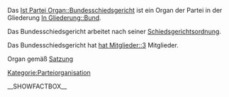 Das [Ist Partei
Organ::Bundesschiedsgericht](/wiki/Ist_Partei_Organ::Bundesschiedsgericht "wikilink")
ist ein Organ der Partei in der Gliederung [In
Gliederung::Bund](/wiki/In_Gliederung::Bund "wikilink").

Das Bundesschiedsgericht arbeitet nach seiner [
Schiedsgerichtsordnung](/wiki/Hat_Geschäftsordnung::Schiedsgerichtsordnung_Bund "wikilink").

Das Bundesschiedsgericht hat [hat
Mitglieder::3](hat_Mitglieder::3 "wikilink") Mitglieder.

Organ gemäß
[Satzung](/wiki/Ist_definiert_in_Satzung::Satzung#.C2.A7_9_Organe "wikilink")

[Kategorie:Parteiorganisation](/wiki/Kategorie:Parteiorganisation "wikilink")

\_\_SHOWFACTBOX\_\_
